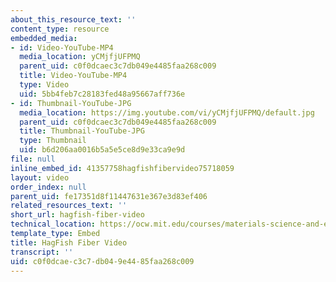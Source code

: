 ```yaml
---
about_this_resource_text: ''
content_type: resource
embedded_media:
- id: Video-YouTube-MP4
  media_location: yCMjfjUFPMQ
  parent_uid: c0f0dcaec3c7db049e4485faa268c009
  title: Video-YouTube-MP4
  type: Video
  uid: 5bb4feb7c28183fed48a95667aff736e
- id: Thumbnail-YouTube-JPG
  media_location: https://img.youtube.com/vi/yCMjfjUFPMQ/default.jpg
  parent_uid: c0f0dcaec3c7db049e4485faa268c009
  title: Thumbnail-YouTube-JPG
  type: Thumbnail
  uid: b6d206aa0016b5a5e5ce8d9e33ca9e9d
file: null
inline_embed_id: 41357758hagfishfibervideo75718059
layout: video
order_index: null
parent_uid: fe17351d8f11447631e367e3d83ef406
related_resources_text: ''
short_url: hagfish-fiber-video
technical_location: https://ocw.mit.edu/courses/materials-science-and-engineering/3-054-cellular-solids-structure-properties-and-applications-spring-2015/related-videos/hagfish-fiber-video
template_type: Embed
title: HagFish Fiber Video
transcript: ''
uid: c0f0dcae-c3c7-db04-9e44-85faa268c009
---
```

